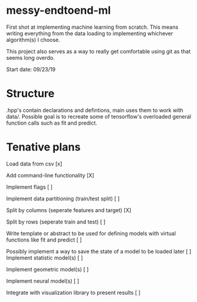 # messy-endtoend-ml
First shot at implementing machine learning from scratch. This means writing everything from the data loading to implementing whichever algorithm(s) I choose. 

This project also serves as a way to really get comfortable using git as that seems long overdo.

Start date: 09/23/19
# Structure
.hpp's contain declarations and defintions, main uses them to work with data/. Possible goal is to recreate some of tensorflow's overloaded general function calls such as fit and predict.

# Tenative plans
Load data from csv [x]

Add command-line functionality [X]
  
  Implement flags [ ]

Implement data partitioning (train/test split) [ ]

  Split by columns (seperate features and target) [X]
  
  Split by rows (seperate train and test) [ ]
  
Write template or abstract to be used for defining models with virtual functions like fit and predict [ ]

  Possibly implement a way to save the state of a model to be loaded later [ ]
Implement statistic model(s) [ ]

Implement geometric model(s) [ ]

Implement neural model(s) [ ]

Integrate with visualization library to present results [ ]
